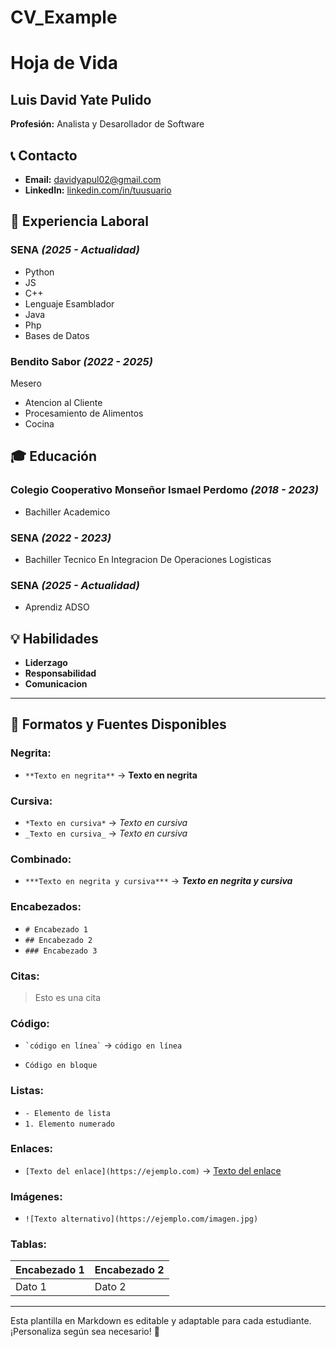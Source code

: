 # CV_Example
# Hoja de Vida

## Luis David Yate Pulido
**Profesión:** Analista y Desarollador de Software

## 📞 Contacto
- **Email:** [davidyapul02@gmail.com](mailto:correo@ejemplo.com)
- **LinkedIn:** [linkedin.com/in/tuusuario](https://linkedin.com/in/tuusuario)

## 🏢 Experiencia Laboral
### SENA _(2025 - Actualidad)_
- Python
- JS
- C++
- Lenguaje Esamblador
- Java
- Php
- Bases de Datos

### Bendito Sabor _(2022 - 2025)_
Mesero
-   Atencion al Cliente
-   Procesamiento de Alimentos
-   Cocina

## 🎓 Educación
### Colegio Cooperativo Monseñor Ismael Perdomo _(2018 - 2023)_
- Bachiller Academico

### SENA _(2022 - 2023)_
- Bachiller Tecnico En Integracion De Operaciones Logisticas

### SENA _(2025 - Actualidad)_
- Aprendiz ADSO


## 💡 Habilidades
- **Liderzago**
- **Responsabilidad**
- **Comunicacion**

---

## 🎨 Formatos y Fuentes Disponibles

### **Negrita:**
- `**Texto en negrita**` → **Texto en negrita**

### **Cursiva:**
- `*Texto en cursiva*` → *Texto en cursiva*
- `_Texto en cursiva_` → _Texto en cursiva_

### **Combinado:**
- `***Texto en negrita y cursiva***` → ***Texto en negrita y cursiva***

### **Encabezados:**
- `# Encabezado 1`
- `## Encabezado 2`
- `### Encabezado 3`

### **Citas:**
> Esto es una cita

### **Código:**
- `` `código en línea` `` → `código en línea`
- ```
  Código en bloque
  ```

### **Listas:**
- `- Elemento de lista`
- `1. Elemento numerado`

### **Enlaces:**
- `[Texto del enlace](https://ejemplo.com)` → [Texto del enlace](https://ejemplo.com)

### **Imágenes:**
- `![Texto alternativo](https://ejemplo.com/imagen.jpg)`

### **Tablas:**
| Encabezado 1 | Encabezado 2 |
|-------------|-------------|
| Dato 1     | Dato 2      |

---

Esta plantilla en Markdown es editable y adaptable para cada estudiante. ¡Personaliza según sea necesario! 🎯

